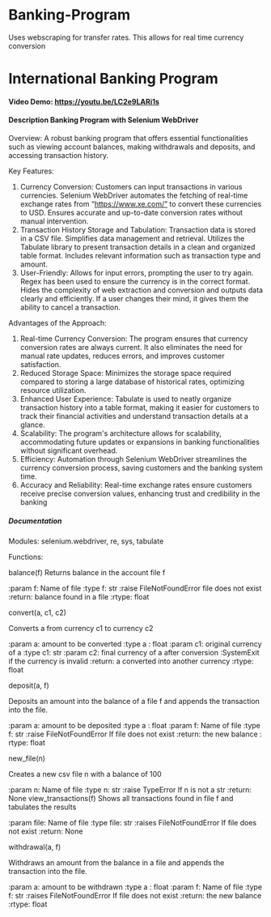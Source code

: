 # Banking-Program
Uses webscraping for transfer rates. This allows for real time currency conversion
# International Banking Program
#### Video Demo: https://youtu.be/LC2e9LARi1s
#### Description Banking Program with Selenium WebDriver

Overview:
A robust banking program that offers essential functionalities such as viewing account balances, making withdrawals and deposits, and accessing transaction history. 

Key Features:
1.	Currency Conversion: Customers can input transactions in various currencies. Selenium WebDriver automates the fetching of real-time exchange rates from “https://www.xe.com/” to convert these currencies to USD. Ensures accurate and up-to-date conversion rates without manual intervention.
2. Transaction History Storage and Tabulation: Transaction data is stored in a CSV file. Simplifies data management and retrieval. Utilizes the Tabulate library to present transaction details in a clean and organized table format. Includes relevant information such as transaction type and amount.
3.	User-Friendly: Allows for input errors, prompting the user to try again. Regex has been used to ensure the currency is in the correct format. Hides the complexity of web extraction and conversion and outputs data clearly and efficiently. If a user changes their mind, it gives them the ability to cancel a transaction. 

Advantages of the Approach:
1.	Real-time Currency Conversion: The program ensures that currency conversion rates are always current. It also eliminates the need for manual rate updates, reduces errors, and improves customer satisfaction. 
2.	Reduced Storage Space: Minimizes the storage space required compared to storing a large database of historical rates, optimizing resource utilization.
3.	Enhanced User Experience: Tabulate is used to neatly organize transaction history into a table format, making it easier for customers to track their financial activities and understand transaction details at a glance. 
4.	Scalability: The program's architecture allows for scalability, accommodating future updates or expansions in banking functionalities without significant overhead.
5.	Efficiency: Automation through Selenium WebDriver streamlines the currency conversion process, saving customers and the banking system time.
6.	Accuracy and Reliability: Real-time exchange rates ensure customers receive precise conversion values, enhancing trust and credibility in the banking 

##### Documentation
Modules:
selenium.webdriver, re, sys, tabulate
 
Functions:
      	 	
balance(f)
Returns balance in the account file f

:param f: Name of file
:type f: str
:raise FileNotFoundError file does not exist
:return: balance found in a file
:rtype: float

convert(a, c1, c2)

Converts a from currency c1 to currency c2
 
:param a: amount to be converted
:type a : float
:param c1: original currency of a
:type c1: str
:param c2: final currency of a after conversion
:SystemExit if the currency is invalid
:return: a converted into another currency
:rtype: float

deposit(a, f)

Deposits an amount into the balance of a file f and appends the transaction into the file.
 
:param a: amount to be deposited
:type a : float
:param f: Name of file
:type f: str
:raise FileNotFoundError If file does not exist
:return: the new balance
: rtype: float

new_file(n)

Creates a new csv file n with a balance of 100
 
:param n: Name of file
:type n: str
:raise TypeError If n is not a str
:return: None
view_transactions(f)
Shows all transactions found in file f and tabulates the results
 
:param file: Name of file
:type file: str
:raises FileNotFoundError If file does not exist
:return: None

withdrawal(a, f)

Withdraws an amount from the balance in a file and appends the transaction into the file.
 
:param a: amount to be withdrawn
:type a : float
:param f: Name of file
:type f: str
:raises FileNotFoundError If file does not exist
:return: the new balance
:rtype: float

